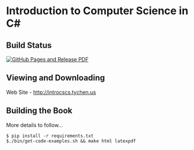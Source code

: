 Introduction to Computer Science in C\#
===========================================

Build Status
-------------

[![GitHub Pages and Release PDF](https://github.com/LoyolaChicagoBooks/introcs-csharp/actions/workflows/main.yml/badge.svg)](https://github.com/LoyolaChicagoBooks/introcs-csharp/actions/workflows/main.yml)

Viewing and Downloading
---------------------------

Web Site - http://introcscs.tychen.us

Building the Book
--------------------

More details to follow...

```
$ pip install -r requirements.txt
$./bin/get-code-examples.sh && make html latexpdf
```
